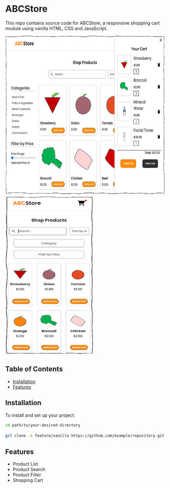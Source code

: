 # ABCStore
This repo contains source code for ABCStore, a responsive shopping cart module using vanilla HTML, CSS and JavaScript.

<img src="/assets/images/web-ss.PNG" alt="Project Desktop View" title="Desktop View" width="550px" height="500px">

<img src="/assets/images/mobile-ss.PNG" alt="Project Mobile View" title="Mobile View" width="280px" height="500px">

## Table of Contents

- [Installation](#installation)
- [Features](#features)

## Installation

To install and set up your project:

```bash
cd path/to/your-desired-directory

git clone -b feature/vanilla https://github.com/example/repository.git
```
## Features

- Product List
- Product Search
- Product Filter
- Shopping Cart





